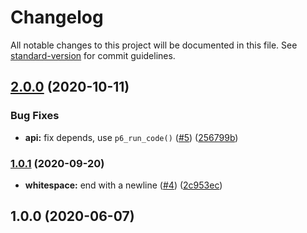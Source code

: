 # Changelog

All notable changes to this project will be documented in this file. See [standard-version](https://github.com/conventional-changelog/standard-version) for commit guidelines.

## [2.0.0](https://github.com/p6m7g8/p6df-ruby/compare/v1.0.1...v2.0.0) (2020-10-11)


### Bug Fixes

* **api:** fix depends, use `p6_run_code()` ([#5](https://github.com/p6m7g8/p6df-ruby/issues/5)) ([256799b](https://github.com/p6m7g8/p6df-ruby/commit/256799b9c0b85c24825204b731f0605914b1e64a))

### [1.0.1](https://github.com/p6m7g8/p6df-ruby/compare/v1.0.0...v1.0.1) (2020-09-20)


* **whitespace:** end with a newline ([#4](https://github.com/p6m7g8/p6df-ruby/issues/4)) ([2c953ec](https://github.com/p6m7g8/p6df-ruby/commit/2c953ec3f919a3057a9b492bc8430387131adfe5))

## 1.0.0 (2020-06-07)
